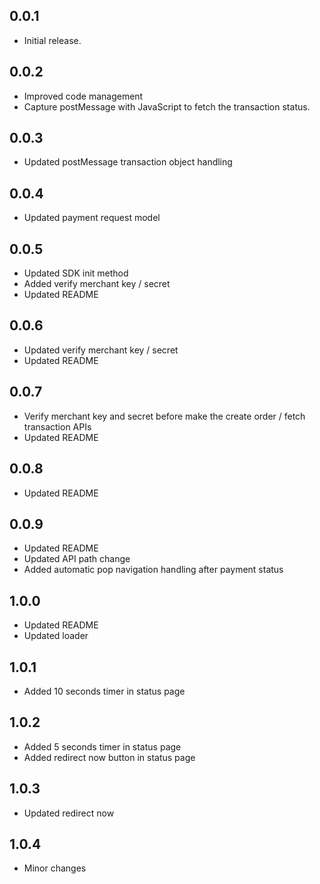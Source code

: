 ## 0.0.1

* Initial release.

## 0.0.2

* Improved code management
* Capture postMessage with JavaScript to fetch the transaction status.

## 0.0.3

* Updated postMessage transaction object handling

## 0.0.4

* Updated payment request model

## 0.0.5

* Updated SDK init method
* Added verify merchant key / secret
* Updated README

## 0.0.6

* Updated verify merchant key / secret
* Updated README

## 0.0.7

* Verify merchant key and secret before make the create order / fetch transaction APIs
* Updated README

## 0.0.8

* Updated README

## 0.0.9

* Updated README
* Updated API path change
* Added automatic pop navigation handling after payment status

## 1.0.0

* Updated README
* Updated loader

## 1.0.1

* Added 10 seconds timer in status page

## 1.0.2

* Added 5 seconds timer in status page
* Added redirect now button in status page

## 1.0.3

* Updated redirect now

## 1.0.4

* Minor changes